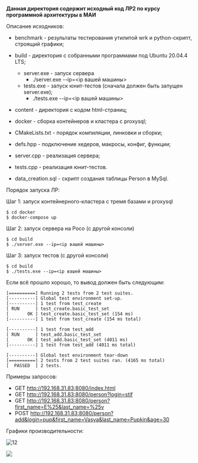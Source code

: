 **Данная директория содержит исходный код ЛР2 по курсу программной архитектуры в МАИ**

Описание исходников:

- benchmark - результаты тестирования утилитой wrk и python-скрипт, строящий графики;

- build - директория с собранными программами под Ubuntu 20.04.4 LTS;
  - server.exe - запуск сервера
    - ./server.exe --ip=<ip вашей машины>
  - tests.exe - запуск юнит-тестов (сначала должен быть запущен server.exe);
    - ./tests.exe --ip=<ip вашей машины>
- content - директория с кодом html-страниц;
- docker - сборка контейнеров и кластера с proxysql;
- CMakeLists.txt - порядок компиляции, линковки и сборки;
- defs.hpp - подключение хедеров, макросы, конфиг, функции;
- server.cpp - реализация сервера;
- tests.cpp - реализация юнит-тестов.
- data_creation.sql - скрипт создания таблицы Person в MySql.

Порядок запуска ЛР:

Шаг 1: запуск контейнерного-кластера с тремя базами и proxysql

```shell
$ cd docker
$ docker-compose up
```

Шаг 2: запуск сервера на Poco (с другой консоли)

```shell
$ cd build
$ ./server.exe --ip=<ip вашей машины>
```

Шаг 3: запуск тестов (с другой консоли)

```shell
$ cd build
$ ./tests.exe --ip=<ip вашей машины>
```

Если всё прошло хорошо, то вывод должен быть следующим:

```shell
[==========] Running 2 tests from 2 test suites.
[----------] Global test environment set-up.
[----------] 1 test from test_create
[ RUN      ] test_create.basic_test_set
[       OK ] test_create.basic_test_set (154 ms)
[----------] 1 test from test_create (154 ms total)

[----------] 1 test from test_add
[ RUN      ] test_add.basic_test_set
[       OK ] test_add.basic_test_set (4011 ms)
[----------] 1 test from test_add (4011 ms total)

[----------] Global test environment tear-down
[==========] 2 tests from 2 test suites ran. (4165 ms total)
[  PASSED  ] 2 tests.
```

Примеры запросов:

- GET http://192.168.31.83:8080/index.html
- GET http://192.168.31.83:8080/person?login=stif
- GET http://192.168.31.83:8080/person?first_name=E%25&last_name=%25v
- POST http://192.168.31.83:8080/person?add&login=pup&first_name=Vasya&last_name=Pupkin&age=30

Графики производительности:

![12](https://github.com/Stifeev/Software-architecture/blob/main/ЛР2/benchmark/im1.png?raw=true)

![](benchmark\im2.png)
